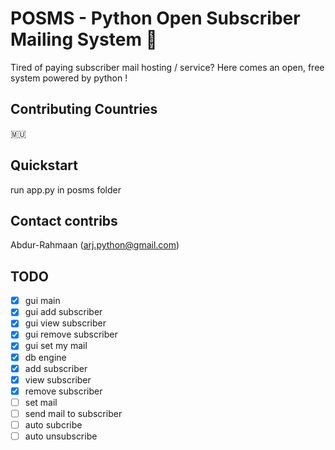 # POSMS - Python Open Subscriber Mailing System 📧
Tired of paying subscriber mail hosting / service? Here comes an open, free system powered by python !

## Contributing Countries
🇲🇺

## Quickstart
run app.py in posms folder

## Contact contribs
Abdur-Rahmaan (arj.python@gmail.com)

## TODO
- [x] gui main
- [x] gui add subscriber
- [x] gui view subscriber
- [x] gui remove subscriber
- [x] gui set my mail
- [x] db engine
- [x] add subscriber
- [x] view subscriber
- [x] remove subscriber
- [ ] set mail
- [ ] send mail to subscriber
- [ ] auto subcribe
- [ ] auto unsubscribe
